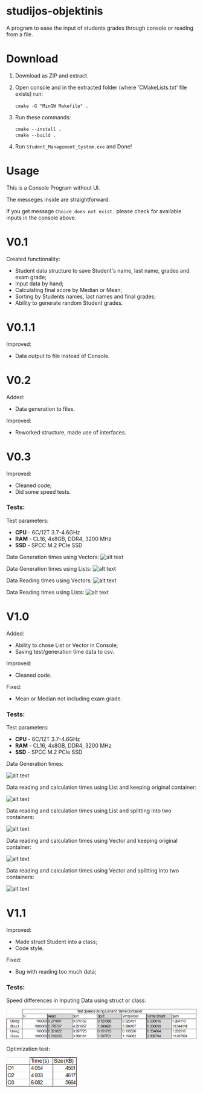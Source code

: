 # studijos-objektinis

A program to ease the input of students grades through console or reading from a file.

# Download

1. Download as ZIP and extract.
2. Open console and in the extracted folder (where 'CMakeLists.txt' file exists) run:

    `cmake -G "MinGW Makefile" .`

3. Run these commands:

    ```
    cmake --install .
    cmake --build .
    ```

4. Run `Student_Management_System.exe` and Done!

# Usage

This is a Console Program without UI. 

The messeges inside are straightforward.

If you get message `Choice does not exist.` please check for available inputs in the console above.

# V0.1

Created functionality:
* Student data structure to save Student's name, last name, grades and exam grade;
* Input data by hand;
* Calculating final score by Median or Mean;
* Sorting by Students names, last names and final grades;
* Ability to generate random Student grades.

# V0.1.1

Improved:
* Data output to file instead of Console.

# V0.2

Added:
* Data generation to files.

Improved:
* Reworked structure, made use of interfaces.

# V0.3

Improved:
* Cleaned code;
* Did some speed tests.

### Tests:

Test parameters:

- **CPU** - 6C/12T 3.7-4.6GHz
- **RAM** - CL16, 4x8GB, DDR4, 3200 MHz
- **SSD** - SPCC M.2 PCIe SSD

Data Generation times using Vectors:
![alt text](images/dgv.png)

Data Generation times using Lists:
![alt text](images/dgl.png)

Data Reading times using Vectors:
![alt text](images/drv.png)

Data Reading times using Lists:
![alt text](images/drl.png)

# V1.0

Added:
* Ability to chose List or Vector in Console;
* Saving test/generation time data to csv.

Improved:
* Cleaned code.

Fixed:
* Mean or Median not including exam grade.

### Tests:

Test parameters:

- **CPU** - 6C/12T 3.7-4.6GHz
- **RAM** - CL16, 4x8GB, DDR4, 3200 MHz
- **SSD** - SPCC M.2 PCIe SSD

Data Generation times:

![alt text](images/data_generation.png)

Data reading and calculation times using List and keeping original container:

![alt text](images/test_list_keep.png)

Data reading and calculation times using List and splitting into two containers:

![alt text](images/test_list_split.png)

Data reading and calculation times using Vector and keeping original container:

![alt text](images/test_vector_keep.png)

Data reading and calculation times using Vector and splitting into two containers:

![alt text](images/test_vector_split.png)

# V1.1

Improved:
* Made struct Student into a class;
* Code style.

Fixed:
* Bug with reading too much data;

### Tests:

Speed differences in Inputing Data using struct or class:

![alt text](images/struct_v_class.png)

Optimization test:

![alt text](images/opti.png)